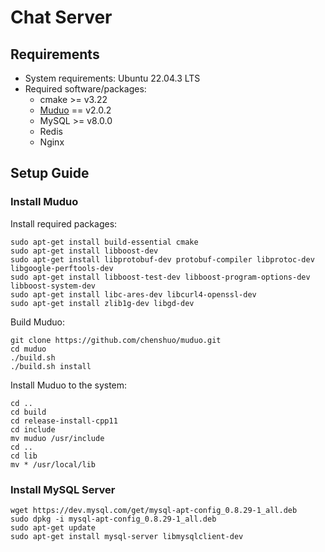 # Chat Server

## Requirements

- System requirements: Ubuntu 22.04.3 LTS
- Required software/packages:
  - cmake >= v3.22
  - [Muduo](https://github.com/chenshuo/muduo) == v2.0.2
  - MySQL >= v8.0.0
  - Redis
  - Nginx

## Setup Guide

### Install Muduo

Install required packages:

```shell
sudo apt-get install build-essential cmake
sudo apt-get install libboost-dev
sudo apt-get install libprotobuf-dev protobuf-compiler libprotoc-dev libgoogle-perftools-dev
sudo apt-get install libboost-test-dev libboost-program-options-dev libboost-system-dev
sudo apt-get install libc-ares-dev libcurl4-openssl-dev
sudo apt-get install zlib1g-dev libgd-dev
```

Build Muduo:

```shell
git clone https://github.com/chenshuo/muduo.git
cd muduo
./build.sh
./build.sh install
```

Install Muduo to the system:

```shell
cd ..
cd build
cd release-install-cpp11
cd include
mv muduo /usr/include
cd ..
cd lib
mv * /usr/local/lib
```

### Install MySQL Server

```shell
wget https://dev.mysql.com/get/mysql-apt-config_0.8.29-1_all.deb
sudo dpkg -i mysql-apt-config_0.8.29-1_all.deb
sudo apt-get update
sudo apt-get install mysql-server libmysqlclient-dev
```
